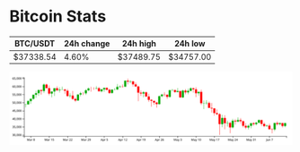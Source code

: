 # Bitcoin Stats

BTC/USDT|24h change|24h high|24h low|
|---|---|---|---|
|$37338.54|4.60%|$37489.75|$34757.00|

<img src="./chart.svg">
